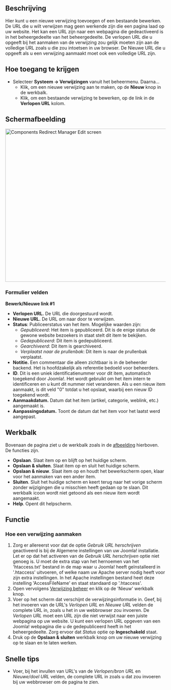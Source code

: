 <!-- Filename: Help4.x:Redirects:_New_or_Edit / Display title: Verwijzingen: Nieuw of bewerken -->

## Beschrijving

Hier kunt u een nieuwe verwijzing toevoegen of een bestaande bewerken.
De URL die u wilt verwijzen mag geen werkende zijn die een pagina laad
op uw website. Het kan een URL zijn naar een webpagina die gedeactiveerd
is in het beheergedeelte van het beheergedeelte. De verlopen URL die u
opgeeft bij het aanmaken van de verwijzing zou gelijk moeten zijn aan de
volledige URL zoals u die zou intoetsen in uw browser. De Nieuwe URL die
u opgeeft als u een verwijzing aanmaakt moet ook een volledige URL zijn.

## Hoe toegang te krijgen

- Selecteer **Systeem → Verwijzingen** vanuit het beheermenu.
  Daarna...
  - Klik, om een nieuwe verwijzing aan te maken, op de **Nieuw** knop in
    de werkbalk.
  - Klik, om een bestaande verwijzing te bewerken, op de link in de
    **Verlopen URL** kolom.

## Schermafbeelding

<img
src="https://docs.joomla.org/images/thumb/b/ba/Help-4x-Components-Redirect-Manager-Edit-screen-nl.png/800px-Help-4x-Components-Redirect-Manager-Edit-screen-nl.png"
decoding="async"
srcset="https://docs.joomla.org/images/thumb/b/ba/Help-4x-Components-Redirect-Manager-Edit-screen-nl.png/1200px-Help-4x-Components-Redirect-Manager-Edit-screen-nl.png 1.5x, https://docs.joomla.org/images/b/ba/Help-4x-Components-Redirect-Manager-Edit-screen-nl.png 2x"
data-file-width="1296" data-file-height="778" width="800" height="480"
alt="Components Redirect Manager Edit screen" />

### Formulier velden

**Bewerk/Nieuwe link \#1**

- **Verlopen URL.** De URL die doorgestuurd wordt.
- **Nieuwe URL.** De URL om naar door te verwijzen.
- **Status**: Publiceerstatus van het item. Mogelijke waarden zijn:
  - *Gepubliceerd*: Het item is gepubliceerd. Dit is de enige status de
    gewone website bezoekers in staat stelt dit item te bekijken.
  - *Gedepubliceerd*: Dit item is gedepubliceerd.
  - *Gearchiveerd*: Dit item is gearchiveerd.
  - *Verplaatst naar de prullenbak*: Dit item is naar de prullenbak
    verplaatst.
- **Notitie.** Een commentaar die alleen zichtbaar is in de beheerder
  backend. Het is hoofdzakelijk als referentie bedoeld voor beheerders.
- **ID**. Dit is een uniek identificatienummer voor dit item,
  automatisch toegekend door Joomla!. Het wordt gebruikt om het item
  intern te identificeren en u kunt dit nummer niet veranderen. Als u
  een nieuw item aanmaakt, is dit veld "0" totdat u het opslaat, waarbij
  een nieuw ID toegekend wordt.
- **Aanmaakdatum.** Datum dat het item (artikel, categorie, weblink,
  etc.) aangemaakt is.
- **Aanpassingsdatum.** Toont de datum dat het item voor het laatst werd
  aangepast.

## Werkbalk

Bovenaan de pagina ziet u de werkbalk zoals in de
[afbeelding](#Schermafbeelding) hierboven. De functies zijn.

- **Opslaan**. Slaat item op en blijft op het huidige scherm.
- **Opslaan & sluiten**. Slaat item op en sluit het huidige scherm.
- **Opslaan & nieuw**. Slaat item op en houdt het bewerkscherm open,
  klaar voor het aanmaken van een ander item.
- **Sluiten**. Sluit het huidige scherm en keert terug naar het vorige
  scherm zonder wijzigingen die u misschien heeft gedaan op te slaan.
  Dit werkbalk icoon wordt niet getoond als een nieuw item wordt
  aangemaakt.
- **Help**. Opent dit helpscherm.

## Functie

### Hoe een verwijzing aanmaken

1.  Zorg er allereerst voor dat de optie *Gebruik URL herschrijven*
    geactiveerd is bij de Algemene instellingen van uw Joomla!
    installatie. Let er op dat het activeren van de *Gebruik URL
    herschrijven* optie niet genoeg is. U moet de extra stap van het
    hernoemen van het 'htaccess.txt' bestand in de map waar u Joomla!
    heeft geïnstalleerd in '.htaccess' uitvoeren, of welke naam uw
    Apache server nodig heeft voor zijn extra instellingen. In het
    Apache instellingen bestand heet deze instelling 'AccessFileName' en
    staat standaard op '.htaccess'.
2.  Open vervolgens
    <a href="https://docs.joomla.org/Help4.x:Components_Redirect_Manager/nl"
    class="mw-redirect"
    title="Help4.x:Components Redirect Manager/nl">Verwijzing beheer</a>
    en klik op de 'Nieuw' werkbalk knop.
3.  Voer op het scherm dat verschijnt de verwijzingsinformatie in. Geef,
    bij het invoeren van de URL's *Verlopen URL* en *Nieuwe URL* velden
    de complete URL in, zoals u het in uw webbrowser zou invoeren. De
    *Verlopen URL* moet een URL zijn die niet verwijst naar een juiste
    webpagina op uw website. U kunt een verlopen URL opgeven van een
    Joomla! webpagina die u de gedepubliceerd heeft in het
    beheergedeelte. Zorg ervoor dat *Status* optie op **Ingeschakeld**
    staat.
4.  Druk op de **Opslaan & sluiten** werkbalk knop om uw nieuwe
    verwijzing op te slaan en te laten werken.

## Snelle tips

- Voer, bij het invullen van URL's van de *Verlopen/bron URL* en
  *Nieuwe/doel URL* velden, de complete URL in zoals u dat zou invoeren
  bij uw webbrowser om de pagina te zien.
